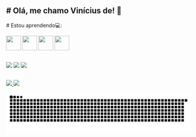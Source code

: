 ## # Olá, me chamo Vinícius de!  👋

<div>
# Estou aprendendo💻:
  
<img loading="lazy" src="https://cdn.jsdelivr.net/gh/devicons/devicon@latest/icons/csharp/csharp-original.svg" width="40" height="40"/> <img loading="lazy" src="https://cdn.jsdelivr.net/gh/devicons/devicon@latest/icons/php/php-original.svg" width="40" height="40"/> <img loading="lazy" src="https://cdn.jsdelivr.net/gh/devicons/devicon@latest/icons/javascript/javascript-original.svg" width="40" height="40"/> <img loading="lazy" src="https://cdn.jsdelivr.net/gh/devicons/devicon@latest/icons/laravel/laravel-original.svg" width="40" height="40"/>
</div>

## #

<div>
<a href="https://instagram.com/vini_bass" target="_blank"><img loading="lazy" src="https://img.shields.io/badge/-Instagram-%23E4405F?style=for-the-badge&logo=instagram&logoColor=white" target="_blank"></a>
<a href = "mailto:vinirangel58@gmail.com"><img loading="lazy" src="https://img.shields.io/badge/Gmail-D14836?style=for-the-badge&logo=gmail&logoColor=white" target="_blank"></a>
<a href="https://www.linkedin.com/in/vinicius-rangel-a85362223" target="_blank"><img loading="lazy" src="https://img.shields.io/badge/-LinkedIn-%230077B5?style=for-the-badge&logo=linkedin&logoColor=white" target="_blank"></a>  
</div>

## #

<div>

<a href="https://github.com/Vini7k">
<img loading="lazy" height="180em" src="https://github-readme-stats.vercel.app/api/top-langs/?username=Vini7k&layout=compact&langs_count=7&theme=dracula"/>
<img loading="lazy" height="180em" src="https://github-readme-stats.vercel.app/api?username=Vini7k&show_icons=true&theme=dracula&include_all_commits=true&count_private=true"/>

</div>
  
![Snake animation](https://github.com/Vini7k/Vini7k/blob/output/github-contribution-grid-snake.svg)
